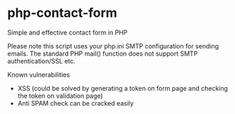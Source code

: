 php-contact-form
================

Simple and effective contact form in PHP

Please note this script uses your php.ini SMTP configuration for sending emails.
The standard PHP mail() function does not support SMTP authentication/SSL etc.

Known vulnerabilities
- XSS (could be solved by generating a token on form page and checking the token on validation page)
- Anti SPAM check can be cracked easily
